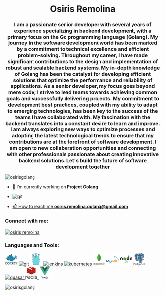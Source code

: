 <h1 align="center">Osiris Remolina</h1>
<h3 align="center">I am a passionate senior developer with several years of experience specializing in backend development, with a primary focus on the Go programming language (Golang). My journey in the software development world has been marked by a commitment to technical excellence and efficient problem-solving. Throughout my career, I have made significant contributions to the design and implementation of robust and scalable backend systems. My in-depth knowledge of Golang has been the catalyst for developing efficient solutions that optimize the performance and reliability of applications. As a senior developer, my focus goes beyond mere code; I strive to lead teams towards achieving common goals and successfully delivering projects. My commitment to development best practices, coupled with my ability to adapt to emerging technologies, has been key to the success of the teams I have collaborated with. My fascination with the backend translates into a constant desire to learn and improve. I am always exploring new ways to optimize processes and adopting the latest technological trends to ensure that my contributions are at the forefront of software development. I am open to new collaboration opportunities and connecting with other professionals passionate about creating innovative backend solutions. Let's build the future of software development together</h3>

<p align="left"> <img src="https://komarev.com/ghpvc/?username=osirisgolang&label=Profile%20views&color=0e75b6&style=flat" alt="osirisgolang" /> </p>

- 🔭 I’m currently working on **Project Golang**
- <p> <img src="https://www.vectorlogo.zone/logos/git-scm/git-scm-icon.svg" alt="git" width="40" height="40"/> </a> <a href="https://golang.org" target="_blank" rel="noreferrer">
</p>

- 📫 How to reach me **osiris.remolina.golang@gmail.com**

<h3 align="left">Connect with me:</h3>
<p align="left">
<a href="https://linkedin.com/in/osiris remolina" target="blank"><img align="center" src="https://raw.githubusercontent.com/rahuldkjain/github-profile-readme-generator/master/src/images/icons/Social/linked-in-alt.svg" alt="osiris remolina" height="30" width="40" /></a>
</p>

<h3 align="left">Languages and Tools:</h3>
<p align="left"> <a href="https://www.docker.com/" target="_blank" rel="noreferrer"> <img src="https://raw.githubusercontent.com/devicons/devicon/master/icons/docker/docker-original-wordmark.svg" alt="docker" width="40" height="40"/> </a> <a href="https://git-scm.com/" target="_blank" rel="noreferrer"> <img src="https://www.vectorlogo.zone/logos/git-scm/git-scm-icon.svg" alt="git" width="40" height="40"/> </a> <a href="https://golang.org" target="_blank" rel="noreferrer"> <img src="https://raw.githubusercontent.com/devicons/devicon/master/icons/go/go-original.svg" alt="go" width="40" height="40"/> </a> <a href="https://www.jenkins.io" target="_blank" rel="noreferrer"> <img src="https://www.vectorlogo.zone/logos/jenkins/jenkins-icon.svg" alt="jenkins" width="40" height="40"/> </a> <a href="https://kubernetes.io" target="_blank" rel="noreferrer"> <img src="https://www.vectorlogo.zone/logos/kubernetes/kubernetes-icon.svg" alt="kubernetes" width="40" height="40"/> </a> <a href="https://www.mongodb.com/" target="_blank" rel="noreferrer"> <img src="https://raw.githubusercontent.com/devicons/devicon/master/icons/mongodb/mongodb-original-wordmark.svg" alt="mongodb" width="40" height="40"/> </a> <a href="https://www.mysql.com/" target="_blank" rel="noreferrer"> <img src="https://raw.githubusercontent.com/devicons/devicon/master/icons/mysql/mysql-original-wordmark.svg" alt="mysql" width="40" height="40"/> </a> <a href="https://nodejs.org" target="_blank" rel="noreferrer"> <img src="https://raw.githubusercontent.com/devicons/devicon/master/icons/nodejs/nodejs-original-wordmark.svg" alt="nodejs" width="40" height="40"/> </a> <a href="https://www.postgresql.org" target="_blank" rel="noreferrer"> <img src="https://raw.githubusercontent.com/devicons/devicon/master/icons/postgresql/postgresql-original-wordmark.svg" alt="postgresql" width="40" height="40"/> </a> <a href="https://quasar.dev/" target="_blank" rel="noreferrer"> <img src="https://cdn.quasar.dev/logo/svg/quasar-logo.svg" alt="quasar" width="40" height="40"/> </a> <a href="https://redis.io" target="_blank" rel="noreferrer"> <img src="https://raw.githubusercontent.com/devicons/devicon/master/icons/redis/redis-original-wordmark.svg" alt="redis" width="40" height="40"/> </a> <a href="https://vuejs.org/" target="_blank" rel="noreferrer"> <img src="https://raw.githubusercontent.com/devicons/devicon/master/icons/vuejs/vuejs-original-wordmark.svg" alt="vuejs" width="40" height="40"/> </a> </p>

<p><img align="center" src="https://github-readme-stats.vercel.app/api/top-langs?username=osirisgolang&show_icons=true&locale=en&layout=compact" alt="osirisgolang" /></p>
